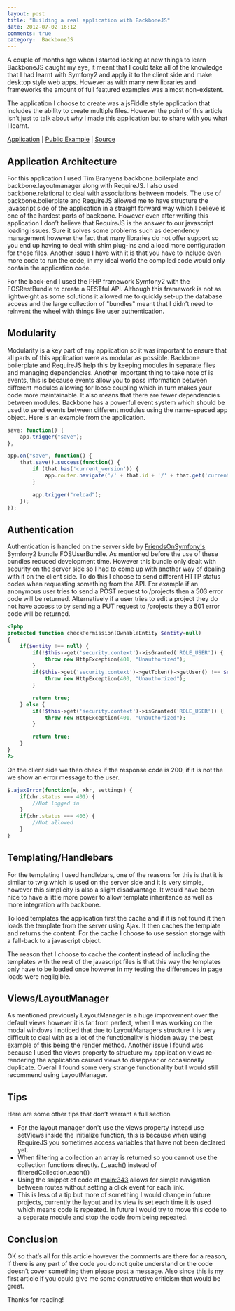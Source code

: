 ```yaml
---
layout: post
title: "Building a real application with BackboneJS"
date: 2012-07-02 16:12
comments: true
category:  BackboneJS
---
```


A couple of months ago when I started looking at new things to learn BackboneJS caught my eye, it meant that I could take all of the knowledge that I had learnt with Symfony2 and apply it to the client side and make desktop style web apps. However as with many new libraries and frameworks the amount of full featured examples was almost non-existent.

The application I choose to create was a jsFiddle style application  that includes the ability to create multiple files.  However the point of this article isn’t just to talk about why I made this application but to share with you what I learnt.

[Application](http://webide.co/) | [Public Example](http://webide.co/6) | [Source](https://github.com/dancannon/WebIDE/)

<!--More -->

## Application Architecture
For this application I used Tim Branyens backbone.boilerplate and backbone.layoutmanager along with RequireJS. I also used backbone.relational to deal with associations between models.  The use of backbone.boilerplate and RequireJS allowed me to have structure the javascript side of the application in a straight forward way which I believe is one of the hardest parts of backbone. However even after writing this application I don’t believe that RequireJS is the answer to our javascript loading issues. Sure it solves some problems such as dependency management however the fact that many libraries do not offer support so you end up having to deal with shim plug-ins and a load more configuration for these files. Another issue I have with it is that you have to include even more code to run the code, in my ideal world the compiled code would only contain the application code.

For the back-end I used the PHP framework Symfony2 with the FOSRestBundle to create a RESTful API. Although this framework is not as lightweight as some solutions it allowed me to quickly set-up the database access and the large collection of "bundles" meant that I didn’t need to reinvent the wheel with things like user authentication.

## Modularity
Modularity is a key part of any application so it was important to ensure that all parts of this application were as modular as possible. Backbone boilerplate and RequireJS help this by keeping modules in separate files and managing dependencies. Another important thing to take note of is events, this is because events allow you to pass information between different modules allowing for loose coupling which in turn makes your code more maintainable. It also means that there are fewer dependencies between modules. Backbone has a powerful event system which should be used to send events between different modules using the name-spaced app object. Here is an example from the application.

```javascript Trigger an event https://github.com/dancannon/WebIDE/blob/master/src/WebIDE/SiteBundle/Resources/public_src/js/app/modules/header.js#L50 Source
save: function() {
    app.trigger("save");
},
```

```javascript Event callback https://github.com/dancannon/WebIDE/blob/master/src/WebIDE/SiteBundle/Resources/public_src/js/app/modules/project.js#L45 Source
app.on("save", function() {
    that.save().success(function() {
        if (that.has('current_version')) {
            app.router.navigate('/' + that.id + '/' + that.get('current_version'));
        }

        app.trigger("reload");
    });
});
```

## Authentication
Authentication is handled on the server side by [FriendsOnSymfony's](https://github.com/FriendsOfSymfony/FOSRestBundle) Symfony2 bundle FOSUserBundle. As mentioned before the use of these bundles reduced development time. However this bundle only dealt with security on the server side so I had to come up with another way of dealing with it on the client side. To do this I choose to send different HTTP status codes when requesting something from the API. For example if an anonymous user tries to send a POST request to /projects then a 503 error code will be returned. Alternatively if a user tries to edit a project they do not have access to by sending a PUT request to /projects they a 501 error code will be returned.

``` php Server side authentication code https://github.com/dancannon/WebIDE/blob/master/src/WebIDE/SiteBundle/Controller/ProjectController.php#L291 Source
<?php
protected function checkPermission(OwnableEntity $entity=null)
{
    if($entity !== null) {
        if(!$this->get('security.context')->isGranted('ROLE_USER')) {
            throw new HttpException(401, "Unauthorized");
        }
        if($this->get('security.context')->getToken()->getUser() !== $entity->getUser()) {
            throw new HttpException(403, "Unauthorized");
        }

        return true;
    } else {
        if(!$this->get('security.context')->isGranted('ROLE_USER')) {
            throw new HttpException(401, "Unauthorized");
        }

        return true;
    }
}
?>
```

On the client side we then check if the response code is 200, if it is not the we show an error message to the user.

``` javascript Ajax error checking https://github.com/dancannon/WebIDE/blob/master/src/WebIDE/SiteBundle/Resources/public_src/js/app/main.js#L148 Source
$.ajaxError(function(e, xhr, settings) {
	if(xhr.status === 401) {
		//Not logged in
	}
	if(xhr.status === 403) {
		//Not allowed
	}
}
```

## Templating/Handlebars
For the templating I used handlebars, one of the reasons for this is that it is similar to twig which is used on the server side and it is very simple, however this simplicity is also a slight disadvantage. It would have been nice to have a little more power to allow template inheritance as well as more integration with backbone.

To load templates the application first the cache and if it is not found it then loads the template from the server using Ajax. It then caches the template and returns the content. For the cache I choose to use session storage with a fall-back to a javascript object. 

The reason that I choose to cache the content instead of including the templates with the rest of the javascript files is that this way the templates only have to be loaded once however in my testing the differences in page loads were negligible.

## Views/LayoutManager

As mentioned previously LayoutManager is a huge improvement over the default views however it is far from perfect, when I was working on the modal windows I noticed that due to LayoutManagers structure it is very difficult to deal with as a lot of the functionality is hidden away the best example of this being the render method. Another issue I found was because I used the views property to structure my application views re-rendering the application caused views to disappear or occasionally duplicate. Overall I found some very strange functionality but I would still recommend using LayoutManager.

##  Tips

Here are some other tips that don’t warrant a full section

 - For the layout manager don't use the views property instead use setViews inside the initialize function, this is because when using RequireJS you sometimes access variables that have not been declared yet.
 - When filtering a collection an array is returned so you cannot use the collection functions directly. (_.each() instead of filteredCollection.each())
 - Using the snippet of code at [main:343](https://github.com/dancannon/WebIDE/blob/master/src/WebIDE/SiteBundle/Resources/public_src/js/app/main.js#L343) allows for simple navigation between routes without setting a click event for each link.
 - This is less of a tip but more of something I would change in future projects, currently the layout and its view is set each time it is used which means code is repeated. In future I would try to move this code to a separate module and stop the code from being repeated.


## Conclusion 

OK so that’s all for this article however the comments are there for a reason, if there is any part of the code you do not quite understand or the code doesn’t cover something then please post a message. Also since this is my first article if you could give me some constructive criticism that would be great.

Thanks for reading!